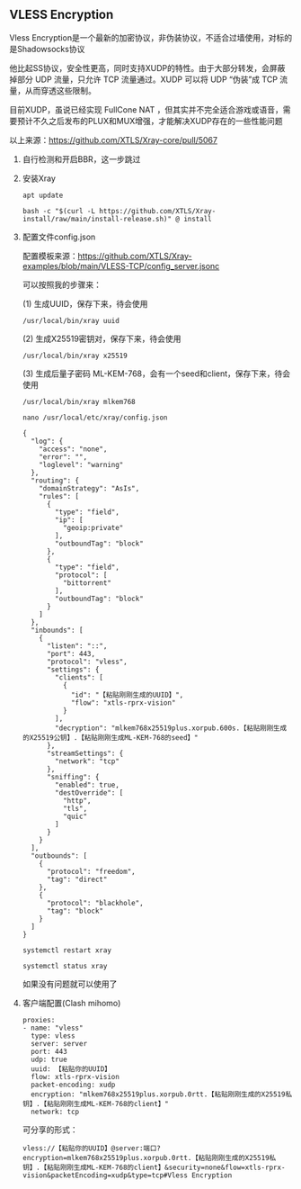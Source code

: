 ## VLESS Encryption

Vless Encryption是一个最新的加密协议，非伪装协议，不适合过墙使用，对标的是Shadowsocks协议

他比起SS协议，安全性更高，同时支持XUDP的特性。由于大部分转发，会屏蔽掉部分 UDP 流量，只允许 TCP 流量通过。XUDP 可以将 UDP “伪装”成 TCP 流量，从而穿透这些限制。

目前XUDP，虽说已经实现 FullCone NAT ，但其实并不完全适合游戏或语音，需要预计不久之后发布的PLUX和MUX增强，才能解决XUDP存在的一些性能问题

以上来源：https://github.com/XTLS/Xray-core/pull/5067


1. 自行检测和开启BBR，这一步跳过

2. 安装Xray

   ```
   apt update
   ```

    ```
   bash -c "$(curl -L https://github.com/XTLS/Xray-install/raw/main/install-release.sh)" @ install
    ```

3. 配置文件config.json

   配置模板来源：https://github.com/XTLS/Xray-examples/blob/main/VLESS-TCP/config_server.jsonc

   

   可以按照我的步骤来：

   (1) 生成UUID，保存下来，待会使用

   ```
   /usr/local/bin/xray uuid
   ```

   (2) 生成X25519密钥对，保存下来，待会使用

   ```
   /usr/local/bin/xray x25519
   ```

   (3) 生成后量子密码 ML-KEM-768，会有一个seed和client，保存下来，待会使用

   ```
   /usr/local/bin/xray mlkem768
   ```

   

   ```
   nano /usr/local/etc/xray/config.json
   ```

   ```
   {
     "log": {
       "access": "none",
       "error": "",
       "loglevel": "warning"
     },
     "routing": {
       "domainStrategy": "AsIs",
       "rules": [
         {
           "type": "field",
           "ip": [
             "geoip:private"
           ],
           "outboundTag": "block"
         },
         {
           "type": "field",
           "protocol": [
             "bittorrent"
           ],
           "outboundTag": "block"
         }
       ]
     },
     "inbounds": [
       {
         "listen": "::",
         "port": 443,
         "protocol": "vless",
         "settings": {
           "clients": [
             {
               "id": "【粘贴刚刚生成的UUID】",
               "flow": "xtls-rprx-vision"
             }
           ],
           "decryption": "mlkem768x25519plus.xorpub.600s.【粘贴刚刚生成的X25519公钥】.【粘贴刚刚生成ML-KEM-768的seed】"
         },
         "streamSettings": {
           "network": "tcp"
         },
         "sniffing": {
           "enabled": true,
           "destOverride": [
             "http",
             "tls",
             "quic"
           ]
         }
       }
     ],
     "outbounds": [
       {
         "protocol": "freedom",
         "tag": "direct"
       },
       {
         "protocol": "blackhole",
         "tag": "block"
       }
     ]
   }
   ```

   ```
   systemctl restart xray
   ```

   ```
   systemctl status xray
   ```

   如果没有问题就可以使用了

   

4. 客户端配置(Clash mihomo)

   ```
   proxies:
   - name: "vless"
     type: vless
     server: server
     port: 443
     udp: true
     uuid: 【粘贴你的UUID】
     flow: xtls-rprx-vision
     packet-encoding: xudp
     encryption: "mlkem768x25519plus.xorpub.0rtt.【粘贴刚刚生成的X25519私钥】.【粘贴刚刚生成ML-KEM-768的client】"
     network: tcp
   ```

   可分享的形式：

   ```
   vless://【粘贴你的UUID】@server:端口?encryption=mlkem768x25519plus.xorpub.0rtt.【粘贴刚刚生成的X25519私钥】.【粘贴刚刚生成ML-KEM-768的client】&security=none&flow=xtls-rprx-vision&packetEncoding=xudp&type=tcp#Vless Encryption
   ```

   

